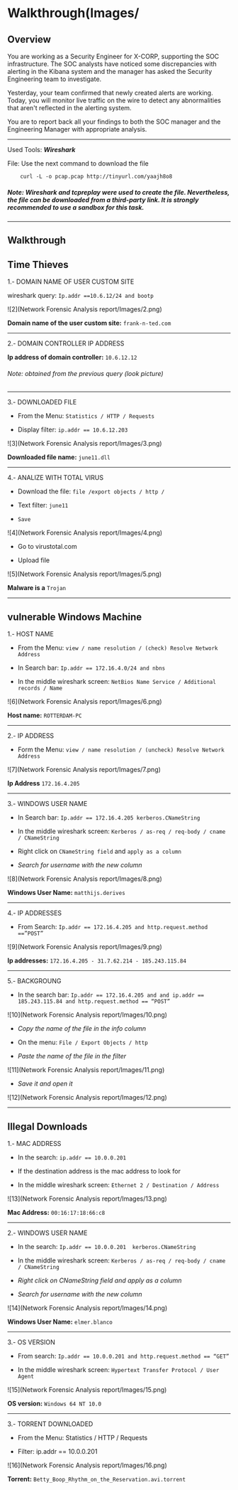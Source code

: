# **Walkthrough**(Images/

## Overview
You are working as a Security Engineer for X-CORP, supporting the SOC infrastructure. The SOC analysts have noticed some discrepancies with alerting in the Kibana system and the manager has asked the Security Engineering team to investigate.

Yesterday, your team confirmed that newly created alerts are working. Today, you will monitor live traffic on the wire to detect any abnormalities that aren't reflected in the alerting system.

You are to report back all your findings to both the SOC manager and the Engineering Manager with appropriate analysis.

---

Used Tools: ***Wireshark***

File: Use the next command to download the file

		curl -L -o pcap.pcap http://tinyurl.com/yaajh8o8

##### Note: Wireshark and tcpreplay were used to create the file. Nevertheless, the file can be downloaded from a third-party link. It is strongly recommended to use a sandbox for this task.

---

## **Walkthrough**



## Time Thieves

1.- DOMAIN NAME OF USER CUSTOM SITE

wireshark query: `Ip.addr ==10.6.12/24 and bootp`

![2](Network Forensic Analysis report/Images/2.png)
 
**Domain name of the user custom site:** `frank-n-ted.com`

---

2.- DOMAIN CONTROLLER IP ADDRESS
	
**Ip address of domain controller:** `10.6.12.12`

######  Note: obtained from the previous query (look picture)

---

3.- DOWNLOADED FILE

- From the Menu: `Statistics / HTTP / Requests`

- Display filter: `ip.addr == 10.6.12.203`

![3](Network Forensic Analysis report/Images/3.png)

**Downloaded file name:** `june11.dll`

---

4.- ANALIZE WITH TOTAL VIRUS

- Download the file: `file /export objects / http /`

- Text filter: `june11`

- `Save`

![4](Network Forensic Analysis report/Images/4.png)

- Go to virustotal.com

- Upload file

![5](Network Forensic Analysis report/Images/5.png)

**Malware is a** `Trojan`

---

## vulnerable Windows Machine

1.- HOST NAME

- From the Menu: `view / name resolution / (check) Resolve Network Address`

- In Search bar: `Ip.addr == 172.16.4.0/24 and nbns`

- In the middle wireshark screen: `NetBios Name Service / Additional records / Name`

![6](Network Forensic Analysis report/Images/6.png)

**Host name:** `ROTTERDAM-PC`

---

2.- IP ADDRESS

- Form the Menu: `view / name resolution / (uncheck) Resolve Network Address`

![7](Network Forensic Analysis report/Images/7.png)

**Ip Address** `172.16.4.205`

---


3.- WINDOWS USER NAME

- In Search bar: `Ip.addr == 172.16.4.205 kerberos.CNameString`

- In the middle wireshark screen: `Kerberos / as-req / req-body / cname / CNameString`

- Right click on `CNameString field` and `apply as a column`

- *Search for username with the new column*

![8](Network Forensic Analysis report/Images/8.png)

**Windows User Name:** `matthijs.derives`

---

4.- IP ADDRESSES
- From Search: `Ip.addr == 172.16.4.205 and http.request.method ==”POST”`

![9](Network Forensic Analysis report/Images/9.png)

**Ip addresses:** `172.16.4.205 - 31.7.62.214 - 185.243.115.84`

---

5.- BACKGROUNG

- In the search bar: `Ip.addr == 172.16.4.205 and and ip.addr == 185.243.115.84 and http.request.method == “POST”`

![10](Network Forensic Analysis report/Images/10.png)

- *Copy the name of the file in the info column*

- On the menu: `File / Export Objects / http`

- *Paste the name of the file in the filter*

![11](Network Forensic Analysis report/Images/11.png)

- *Save it and open it*

![12](Network Forensic Analysis report/Images/12.png)

---

## Illegal Downloads

1.- MAC ADDRESS 
- In the search: `ip.addr == 10.0.0.201`

- If the destination address is the mac address to look for

- In the middle wireshark screen: `Ethernet 2 / Destination / Address`

![13](Network Forensic Analysis report/Images/13.png)

**Mac Address:** `00:16:17:18:66:c8`

---

2.- WINDOWS USER NAME
- In the search: `Ip.addr == 10.0.0.201  kerberos.CNameString`

- In the middle wireshark screen: `Kerberos / as-req / req-body / cname / CNameString`

- *Right click on CNameString field and apply as a column*

- *Search for username with the new column*

![14](Network Forensic Analysis report/Images/14.png)

**Windows User Name:** `elmer.blanco`

---

3.- OS VERSION 
- From search: `Ip.addr == 10.0.0.201 and http.request.method == “GET”`

- In the middle wireshark screen: `Hypertext Transfer Protocol / User Agent`

![15](Network Forensic Analysis report/Images/15.png)

**OS version:** `Windows 64 NT 10.0`

---

3.- TORRENT DOWNLOADED

- From the Menu: Statistics / HTTP /  Requests

- Filter: ip.addr == 10.0.0.201

![16](Network Forensic Analysis report/Images/16.png)

**Torrent:** `Betty_Boop_Rhythm_on_the_Reservation.avi.torrent`